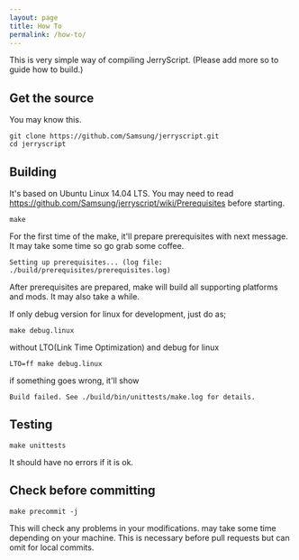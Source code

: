 ```yaml
---
layout: page
title: How To
permalink: /how-to/
---
```


This is very simple way of compiling JerryScript. (Please add more so to guide how to build.)

## Get the source

You may know this.
```
git clone https://github.com/Samsung/jerryscript.git
cd jerryscript
```

## Building

It's based on Ubuntu Linux 14.04 LTS. You may need to read https://github.com/Samsung/jerryscript/wiki/Prerequisites before starting.

```
make
```
For the first time of the make, it'll prepare prerequisites with next message. It may take some time so go grab some coffee.
```
Setting up prerequisites... (log file: ./build/prerequisites/prerequisites.log)
```

After prerequisites are prepared, make will build all supporting platforms and mods. It may also take a while.

If only debug version for linux for development, just do as;
```
make debug.linux
```

without LTO(Link Time Optimization) and debug for linux
```
LTO=ff make debug.linux
```

if something goes wrong, it'll show
```
Build failed. See ./build/bin/unittests/make.log for details.
```

## Testing
```
make unittests
```
It should have no errors if it is ok.

## Check before committing
```
make precommit -j
```
This will check any problems in your modifications. may take some time depending on your machine. This is necessary before pull requests but can omit for local commits.
